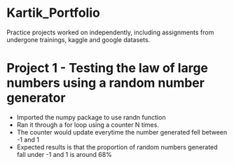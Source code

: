 # Kartik_Portfolio
Practice projects worked on independently, including assignments from undergone trainings, kaggle and google datasets.
# Project 1 - Testing the law of large numbers using a random number generator
* Imported the numpy package to use randn function
* Ran it through a for loop using a counter N times.
* The counter would update everytime the number generated fell between -1 and 1
* Expected results is that the proportion of random numbers generated fall under -1 and 1 is around 68%
